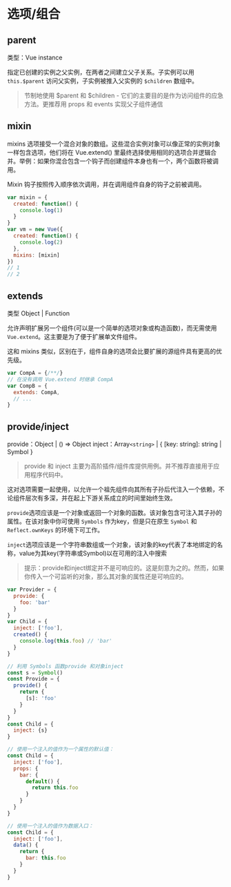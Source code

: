 # 选项/组合

## parent

类型：Vue instance

指定已创建的实例之父实例，在两者之间建立父子关系。子实例可以用 `this.$parent` 访问父实例，子实例被推入父实例的 `$children` 数组中。

> 节制地使用 $parent 和 $children - 它们的主要目的是作为访问组件的应急方法。更推荐用 props 和 events 实现父子组件通信

## mixin

mixins 选项接受一个混合对象的数组。这些混合实例对象可以像正常的实例对象一样包含选项，他们将在 Vue.extend() 里最终选择使用相同的选项合并逻辑合并。举例：如果你混合包含一个钩子而创建组件本身也有一个，两个函数将被调用。

Mixin 钩子按照传入顺序依次调用，并在调用组件自身的钩子之前被调用。

```js
var mixin = {
  created: function() {
    console.log(1)
  }
}
var vm = new Vue({
  created: function() {
    console.log(2)
  },
  mixins: [mixin]
})
// 1
// 2
```

## extends

类型 Object | Function

允许声明扩展另一个组件(可以是一个简单的选项对象或构造函数)，而无需使用 `Vue.extend`。这主要是为了便于扩展单文件组件。

这和 mixins 类似，区别在于，组件自身的选项会比要扩展的源组件具有更高的优先级。

```js
var CompA = {/**/}
// 在没有调用 Vue.extend 时继承 CompA
var CompB = {
  extends: CompA,
  // ...
}
```

## provide/inject

provide：Object | () => Object
inject：Array`<string>` | { [key: string]: string | Symbol }

> provide 和 inject 主要为高阶插件/组件库提供用例。并不推荐直接用于应用程序代码中。

这对选项需要一起使用，以允许一个祖先组件向其所有子孙后代注入一个依赖，不论组件层次有多深，并在起上下游关系成立的时间里始终生效。

`provide`选项应该是一个对象或返回一个对象的函数。该对象包含可注入其子孙的属性。在该对象中你可使用 `Symbols` 作为key，但是只在原生 `Symbol` 和 `Reflect.ownKeys` 的环境下可工作。

`inject`选项应该是一个字符串数组或一个对象，该对象的key代表了本地绑定的名称，value为其key(字符串或Symbol)以在可用的注入中搜索

> 提示：provide和inject绑定并不是可响应的。这是刻意为之的。然而，如果你传入一个可监听的对象，那么其对象的属性还是可响应的。

```js
var Provider = {
  provide: {
    foo: 'bar'
  }
}
var Child = {
  inject: ['foo'],
  created() {
    console.log(this.foo) // 'bar'
  }
}

// 利用 Symbols 函数provide 和对象inject
const s = Symbol()
const Provide = {
  provide() {
    return {
      [s]: 'foo'
    }
  }
}
const Child = {
  inject: {s}
}

// 使用一个注入的值作为一个属性的默认值：
const Child = {
  inject: ['foo'],
  props: {
    bar: {
      default() {
        return this.foo
      }
    }
  }
}

// 使用一个注入的值作为数据入口：
const Child = {
  inject: ['foo'],
  data() {
    return {
      bar: this.foo
    }
  }
}
```